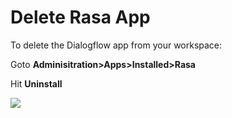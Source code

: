 # Delete Rasa App

To delete the Dialogflow app from your workspace:

Goto **Adminisitration>Apps>Installed>Rasa**

Hit **Uninstall**

![](../../../../../.gitbook/assets/2022-02-01\_17-02-44.png)
